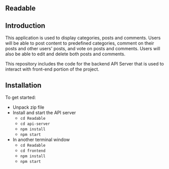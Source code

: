 ## Readable

## Introduction

 This application is used to display categories, posts and comments. Users will be able to post content to predefined categories, comment on their posts and other users' posts, and vote on posts and comments. Users will also be able to edit and delete both posts and comments.

This repository includes the code for the backend API Server that is used to interact with front-end portion of the project.


## Installation

To get started:
* Unpack zip file 
* Install and start the API server
    - `cd Readable`
    - `cd api-server`
    - `npm install`
    - `npm start`
* In another terminal window
    - `cd Readable`
    - `cd frontend`
    - `npm install`
    - `npm start`
